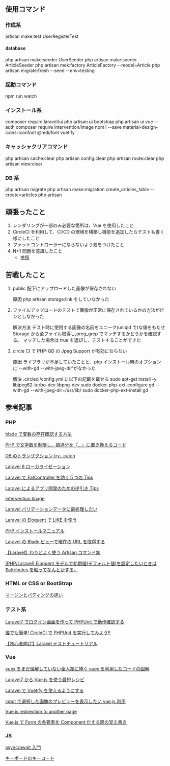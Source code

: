 #

## 使用コマンド

### 作成系

artisan make:test UserRegisterTest

#### database

php artisan make:seeder UserSeeder
php artisan make:seeder ArticleSeeder
php artisan mek:factory ArticleFactory --model=Article
php artisan migrate:fresh --seed --env=testing

### 起動コマンド

npm run watch

### インストール系

composer require laravel/ui
php artisan ui bootstrap
php artisan ui vue --auth
composer require intervention/image
npm i --save material-design-icons-iconfont @mdi/font vuetify

### キャッシャクリアコマンド

php artisan cache:clear
php artisan config:clear
php artisan route:clear
php artisan view:clear

### DB 系

php artisan migrate
php artisan make:migration create_articles_table --create=articles
php artisan

## 頑張ったこと

1. レンダリングが一部のみ必要な箇所は、Vue を使用したこと
1. CircleCI を利用して、CI/CD の環境を構築し機能を追加したらテストも書く様にしたこと
1. ファットコントローラーにならないよう気をつけたこと
1. N+1 問題を意識したこと
    - [参照](https://beyondco.de/docs/laravel-query-detector/installation)

## 苦戦したこと

1. public 配下にアップロードした画像が保存されない

    原因
    php artisan storage:link をしていなかった

1. ファイルアップロードのテストで画像が正常に保存されているかの方法がピンとしなかった

    解決方法
    テスト時に使用する画像の名前をユニーク(uniqid で)な値をもたせ Storage から全ファイル取得し,preg_grep でマッチするかどうかを確認する。
    マッチした場合は true を返却し、テストすることができた

1. circle CI で PHP-GD の Jpeg Support が有効にならない

    原因
    ライブラリが不足していたことと、php インストール時のオプションに'--with-gd --with-jpeg-dir'がなかった

    解決
    .circleci/config.yml に以下の記載を載せる
    sudo apt-get install -y libjpeg62-turbo-dev libpng-dev
    sudo docker-php-ext-configure gd --with-gd --with-jpeg-dir=/usr/lib/
    sudo docker-php-ext-install gd

## 参考記事

### PHP

[blade で変数の存在確認する方法](https://qiita.com/mikimiki0055/items/24d96c72b5fb5e181297)

[PHP で文字数を制限し、超過分を『…』に置き換えるコード](https://spreadsheep.net/php%E3%81%A7%E6%96%87%E5%AD%97%E6%95%B0%E3%82%92%E5%88%B6%E9%99%90%E3%81%97%E3%80%81%E6%9C%AB%E5%B0%BE%E3%81%AB%E3%80%8E%E3%80%8F%E3%82%92%E8%BF%BD%E5%8A%A0%E3%81%99%E3%82%8B%E3%82%B3/)

[DB のトランザクション try...catch](https://www.it-swarm-ja.com/ja/php/laravel%EF%BC%9Adb-transaction%EF%BC%88%EF%BC%89%E3%81%A7try-catch%E3%82%92%E4%BD%BF%E7%94%A8%E3%81%99%E3%82%8B/1046624976/)

[Laravel 6 ローカライゼーション](https://laraweb.net/tutorial/6949/)

[Laravel で FatController を防ぐ５つの Tips](https://qiita.com/nunulk/items/6ed409345efb6ee4f660)

[Laravel によるアプリ開発のための逆引き Tips](https://qiita.com/kgsi/items/ccb1d70530f92268adfe)

[Intervention Image](http://image.intervention.io/getting_started/installation)

[Laravel バリデーションデータに前処理したい](https://qiita.com/toshikish/items/f38b691adbebd7ba7720)

[Laravel の Eloquent で LIKE を使う](https://laravel.hatenablog.com/entry/2013/11/23/004019)

[PHP インストールマニュアル](https://www.php.net/manual/ja/image.installation.php)

[Laravel の Blade ビューで現在の URL を取得する](https://pgmemo.tokyo/data/archives/1325.html)

[【Laravel】わりとよく使う Artisan コマンド集](https://qiita.com/sola-msr/items/a09b857c5e7f7c88d01d)

[[PHP/Laravel] Eloquent モデルで初期値(デフォルト値)を設定したいときは\$attributes を触ってなんとかする。](http://nisihunabasi.mods.jp/blog/?p=804)

### HTML or CSS or BootStrap

[マージンとパディングの違い](https://www.fenet.jp/dotnet/column/tool/2033/)

### テスト系

[Laravel7 でログイン画面を作って PHPUnit で動作確認する](https://engineer-lady.com/program_info/create-login-phpunit-laravel7/)

[誰でも簡単! CircleCI で PHPUnit を実行してみよう!!](https://qiita.com/KeisukeKudo/items/d058b359361e622dcc6f)

[【初心者向け】Laravel テストチュートリアル](https://blog.shonansurvivors.com/entry/laravel6-test)

### Vue

[vuex をまだ理解していない全人類に捧ぐ vuex を利用したコードの図解](https://qiita.com/fruitriin/items/42b0ebc5f8a524a0ae17)

[Laravel7 から Vue.js を使う最短レシピ](https://qiita.com/fruitriin/items/118c773b045101db7651)

[Laravel で Vuetify を使えるようにする](https://blog.proglearn.com/2020/09/05/%E3%80%902020%E5%B9%B49%E6%9C%88-%E7%8F%BE%E5%9C%A8%E3%80%91laravel%E3%81%A7vuetify%E3%82%92%E4%BD%BF%E3%81%88%E3%82%8B%E3%82%88%E3%81%86%E3%81%AB%E3%81%99%E3%82%8B%E5%85%A8%E6%89%8B%E9%A0%86/)

[input で選択した画像のプレビューを表示したい vue.js 利用](https://reffect.co.jp/vue/input-image-previes-vue-js#2)

[Vue.js redirection to another page](https://stackoverflow.com/questions/35664550/vue-js-redirection-to-another-page)

[Vue.js で Form の各要素を Component 化する際の覚え書き](https://qiita.com/ryo2132/items/2e3fcedaffeff9fc3967)

### JS

[async/await 入門](https://www.codegrid.net/articles/2017-async-await-1)

[キーボードのキーコード](https://javascript.programmer-reference.com/js-list-keycode/)

